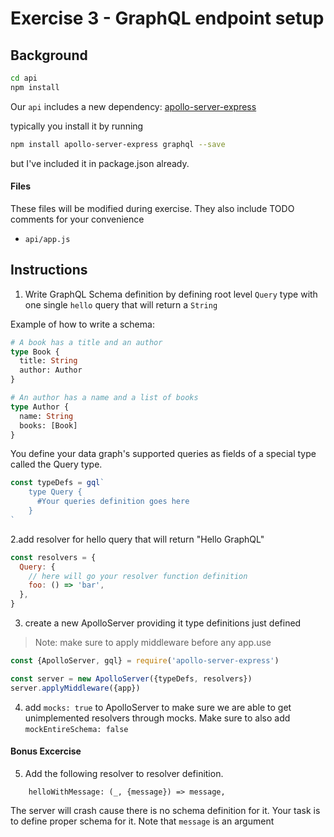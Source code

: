 # Exercise 3 - GraphQL endpoint setup

## Background

```sh
cd api
npm install
```

Our `api` includes a new dependency:
[apollo-server-express](https://github.com/apollographql/apollo-server/tree/master/packages/apollo-server-express)

typically you install it by running

```sh
npm install apollo-server-express graphql --save
```

but I've included it in package.json already.

#### Files

These files will be modified during exercise. They also include TODO comments
for your convenience

- `api/app.js`

## Instructions

1. Write GraphQL Schema definition by defining root level `Query` type with one
   single `hello` query that will return a `String`

Example of how to write a schema:

```graphql
# A book has a title and an author
type Book {
  title: String
  author: Author
}

# An author has a name and a list of books
type Author {
  name: String
  books: [Book]
}
```

You define your data graph's supported queries as fields of a special type
called the Query type.

```javascript
const typeDefs = gql`
    type Query {
      #Your queries definition goes here
    }
`
```

2.add resolver for hello query that will return "Hello GraphQL"

```javascript
const resolvers = {
  Query: {
    // here will go your resolver function definition
    foo: () => 'bar',
  },
}
```

3. create a new ApolloServer providing it type definitions just defined

> Note: make sure to apply middleware before any app.use

```javascript
const {ApolloServer, gql} = require('apollo-server-express')

const server = new ApolloServer({typeDefs, resolvers})
server.applyMiddleware({app})
```

4. add `mocks: true` to ApolloServer to make sure we are able to get
   unimplemented resolvers through mocks. Make sure to also add
   `mockEntireSchema: false`

#### Bonus Excercise

5. Add the following resolver to resolver definition.

```
    helloWithMessage: (_, {message}) => message,
```

The server will crash cause there is no schema definition for it. Your task is
to define proper schema for it. Note that `message` is an argument
